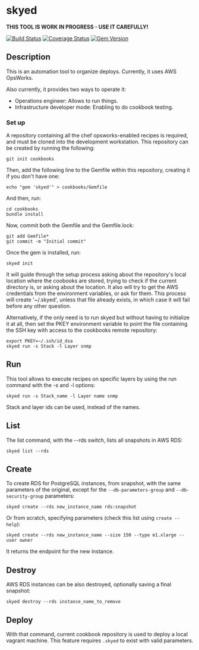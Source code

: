 # skyed

**THIS TOOL IS WORK IN PROGRESS - USE IT CAREFULLY!**

[![Build Status](https://travis-ci.org/ifosch/skyed.svg)](https://travis-ci.org/ifosch/skyed)
[![Coverage Status](https://img.shields.io/coveralls/ifosch/skyed/master.svg)](https://coveralls.io/r/ifosch/skyed)
[![Gem Version](https://badge.fury.io/rb/skyed.svg)](http://badge.fury.io/rb/skyed)

## Description

This is an automation tool to organize deploys.
Currently, it uses AWS OpsWorks.

Also currently, it provides two ways to operate it:

* Operations engineer: Allows to run things.
* Infrastructure developer mode: Enabling to do cookbook testing.

### Set up

A repository containing all the chef opsworks-enabled recipes is required, and
must be cloned into the development workstation.
This repository can be created by running the following:

    git init cookbooks

Then, add the following line to the Gemfile within this repository, creating
it if you don't have one:

    echo "gem 'skyed'" > cookbooks/Gemfile

And then, run:

    cd cookbooks
    bundle install

Now, commit both the Gemfile and the Gemfile.lock:

    git add Gemfile*
    git commit -m "Initial commit"

Once the gem is installed, run:

    skyed init

It will guide through the setup process asking about the repository's local
location where the coobooks are stored, trying to check if the current
directory is, or asking about the location. It also will try to get the AWS
credentials from the environment variables, or ask for them. This process
will create '~/.skyed', unless that file already exists, in which case it
will fail before any other question.

Alternatively, if the only need is to run skyed but without having to
initialize it at all, then set the PKEY environment variable to point the
file containing the SSH key with access to the cookbooks remote repository:

    export PKEY=~/.ssh/id_dsa
    skyed run -s Stack -l Layer snmp

## Run

This tool allows to execute recipes on specific layers by using the run
command with the -s and -l options:

    skyed run -s Stack_name -l Layer name snmp

Stack and layer ids can be used, instead of the names.

## List

The list command, with the --rds switch, lists all snapshots in AWS RDS:

    skyed list --rds

## Create

To create RDS for PostgreSQL instances, from snapshot, with the same
parameters of the original, except for the `--db-parameters-group`
and `--db-security-group` parameters:

    skyed create --rds new_instance_name rds:snapshot

Or from scratch, specifying parameters (check this list using `create --help`):

    skyed create --rds new_instance_name --size 150 --type m1.xlarge --user owner

It returns the endpoint for the new instance.

## Destroy

AWS RDS instances can be also destroyed, optionally saving a final snapshot:

    skyed destroy --rds instance_name_to_remove

## Deploy

With that command, current cookbook repository is used to deploy a local
vagrant machine.
This feature requires `.skyed` to exist with valid parameters.
